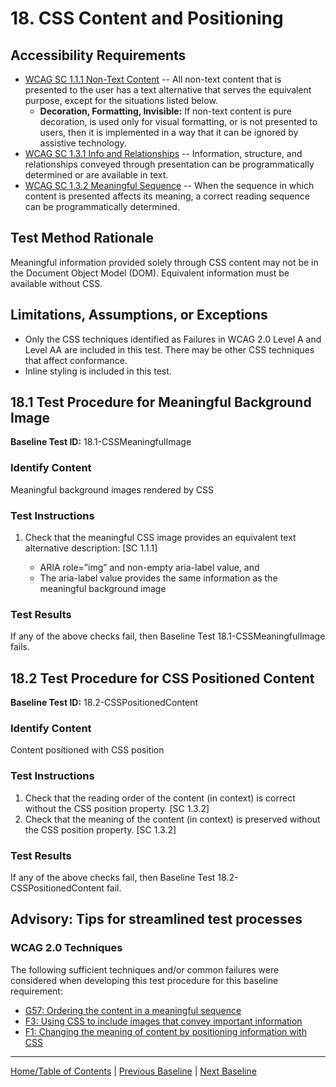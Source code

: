 # 18. CSS Content and Positioning

Accessibility Requirements
--------------------------
-   [WCAG SC 1.1.1 Non-Text Content](http://www.w3.org/TR/UNDERSTANDING-WCAG20/text-equiv-all.html) -- All non-text content that is presented to the user has a text alternative that serves the equivalent purpose, except for the situations listed below.
    -   **Decoration, Formatting, Invisible:** If non-text content is pure decoration, is used only for visual formatting, or is not presented to users, then it is implemented in a way that it can be ignored by assistive technology.
-   [WCAG SC 1.3.1 Info and Relationships](http://www.w3.org/TR/UNDERSTANDING-WCAG20/content-structure-separation-programmatic.html) -- Information, structure, and relationships conveyed through presentation can be programmatically determined or are available in text.
-   [WCAG SC 1.3.2 Meaningful Sequence](http://www.w3.org/TR/UNDERSTANDING-WCAG20/content-structure-separation-sequence.html) -- When the sequence in which content is presented affects its meaning, a correct reading sequence can be programmatically determined.

Test Method Rationale
---------------------
Meaningful information provided solely through CSS content may not be in the Document Object Model (DOM). Equivalent information must be available without CSS.

Limitations, Assumptions, or Exceptions
---------------------------------------
-   Only the CSS techniques identified as Failures in WCAG 2.0 Level A and Level AA are included in this test. There may be other CSS techniques that affect conformance.
-   Inline styling is included in this test.

18.1 Test Procedure for Meaningful Background Image
------------------------------------------------------------------------
**Baseline Test ID:** 18.1-CSSMeaningfulImage
### Identify Content
<p id="1IC">Meaningful background images rendered by CSS</p>

### Test Instructions
<ol id="1TI">
    <li id="1TI-1">Check that the meaningful CSS image provides an equivalent text alternative description: [SC 1.1.1]</li>
        <ul>
            <li>ARIA role=”img” and non-empty aria-label value, and</li>
            <li>The aria-label value provides the same information as the meaningful background image</li>
        </ul>
</ol>

### Test Results
<p id="1TR">If any of the above checks fail, then Baseline Test 18.1-CSSMeaningfulImage fails.</p>

18.2 Test Procedure for CSS Positioned Content
-----------------------------------------------
**Baseline Test ID:** 18.2-CSSPositionedContent
### Identify Content
<p id="2IC">Content positioned with CSS position</p>

### Test Instructions
<ol id="2TI">
    <li id="2TI-1">Check that the reading order of the content (in context) is correct without the CSS position property. [SC 1.3.2]</li>
    <li id="2TI-2">Check that the meaning of the content (in context) is preserved without the CSS position property. [SC 1.3.2]</li>
</ol>

### Test Results
<p id="2TR">If any of the above checks fail, then Baseline Test 18.2-CSSPositionedContent fail.</p>

Advisory: Tips for streamlined test processes
---------------------------------------------
### WCAG 2.0 Techniques
The following sufficient techniques and/or common failures were considered when developing this test procedure for this baseline requirement:
-   [G57: Ordering the content in a meaningful sequence](https://www.w3.org/TR/WCAG20-TECHS/G57.html)
-   [F3: Using CSS to include images that convey important information](https://www.w3.org/TR/WCAG20-TECHS/F3.html)
-   [F1: Changing the meaning of content by positioning information with CSS](https://www.w3.org/TR/WCAG20-TECHS/F1.html)

----------------------------------------
[Home/Table of Contents](index.md) | [Previous Baseline](17SyncMedia.md) | [Next Baseline](19Frames.md)
